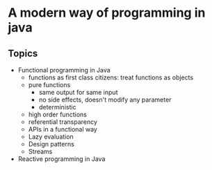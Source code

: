 # A modern way of programming in java 


## Topics 
- Functional programming in Java
  - functions as first class citizens: treat functions as objects
  - pure functions
    - same output for same input
    - no side effects, doesn't modify any parameter
    - deterministic
  - high order functions
  - referential transparency
  - APIs in a functional way
  - Lazy evaluation
  - Design patterns
  - Streams
- Reactive programming in Java